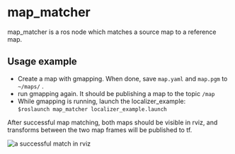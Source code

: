 # map_matcher
map_matcher is a ros node which matches a source map to a reference map.

## Usage example
- Create a map with gmapping. When done, save ```map.yaml``` and ```map.pgm``` to ```~/maps/``` .
- run gmapping again. It should be publishing a map to the topic ```/map```
- While gmapping is running, launch the localizer_example:  
```$roslaunch map_matcher localizer_example.launch```

After successful map matching, both maps should be visible in rviz, and transforms between the two map frames will be published to tf.

![a successful match in rviz](https://github.com/danieldugas/map_matcher/blob/master/map_matcher.png)




